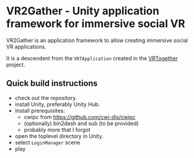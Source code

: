 # VR2Gather - Unity application framework for immersive social VR

VR2Gather is an application framework to allow creating immersive social VR applications.

It is a descendent from the `VRTApplication` created in the [VRTogether](https://vrtogether.eu) project.

## Quick build instructions

- check out the repository.
- install Unity, preferably Unity Hub.
- Install prerequisites:
	- cwipc from <https://github.com/cwi-dis/cwipc>
	- (optionally) bin2dash and sub (to be provided)
	- probably more that I forgot
- open the toplevel directory in Unity.
- select `LoginManager` scene
- play
